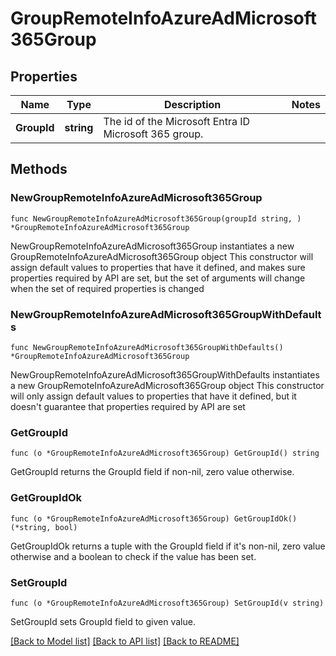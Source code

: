 # GroupRemoteInfoAzureAdMicrosoft365Group

## Properties

Name | Type | Description | Notes
------------ | ------------- | ------------- | -------------
**GroupId** | **string** | The id of the Microsoft Entra ID Microsoft 365 group. | 

## Methods

### NewGroupRemoteInfoAzureAdMicrosoft365Group

`func NewGroupRemoteInfoAzureAdMicrosoft365Group(groupId string, ) *GroupRemoteInfoAzureAdMicrosoft365Group`

NewGroupRemoteInfoAzureAdMicrosoft365Group instantiates a new GroupRemoteInfoAzureAdMicrosoft365Group object
This constructor will assign default values to properties that have it defined,
and makes sure properties required by API are set, but the set of arguments
will change when the set of required properties is changed

### NewGroupRemoteInfoAzureAdMicrosoft365GroupWithDefaults

`func NewGroupRemoteInfoAzureAdMicrosoft365GroupWithDefaults() *GroupRemoteInfoAzureAdMicrosoft365Group`

NewGroupRemoteInfoAzureAdMicrosoft365GroupWithDefaults instantiates a new GroupRemoteInfoAzureAdMicrosoft365Group object
This constructor will only assign default values to properties that have it defined,
but it doesn't guarantee that properties required by API are set

### GetGroupId

`func (o *GroupRemoteInfoAzureAdMicrosoft365Group) GetGroupId() string`

GetGroupId returns the GroupId field if non-nil, zero value otherwise.

### GetGroupIdOk

`func (o *GroupRemoteInfoAzureAdMicrosoft365Group) GetGroupIdOk() (*string, bool)`

GetGroupIdOk returns a tuple with the GroupId field if it's non-nil, zero value otherwise
and a boolean to check if the value has been set.

### SetGroupId

`func (o *GroupRemoteInfoAzureAdMicrosoft365Group) SetGroupId(v string)`

SetGroupId sets GroupId field to given value.



[[Back to Model list]](../README.md#documentation-for-models) [[Back to API list]](../README.md#documentation-for-api-endpoints) [[Back to README]](../README.md)


